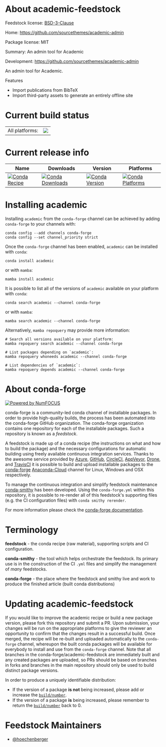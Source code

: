 About academic-feedstock
========================

Feedstock license: [BSD-3-Clause](https://github.com/conda-forge/academic-feedstock/blob/main/LICENSE.txt)

Home: https://github.com/sourcethemes/academic-admin

Package license: MIT

Summary: An admin tool for Academic

Development: https://github.com/sourcethemes/academic-admin

An admin tool for Academic.

Features
- Import publications from BibTeX
- Import third-party assets to generate an entirely offline site


Current build status
====================


<table><tr><td>All platforms:</td>
    <td>
      <a href="https://dev.azure.com/conda-forge/feedstock-builds/_build/latest?definitionId=6150&branchName=main">
        <img src="https://dev.azure.com/conda-forge/feedstock-builds/_apis/build/status/academic-feedstock?branchName=main">
      </a>
    </td>
  </tr>
</table>

Current release info
====================

| Name | Downloads | Version | Platforms |
| --- | --- | --- | --- |
| [![Conda Recipe](https://img.shields.io/badge/recipe-academic-green.svg)](https://anaconda.org/conda-forge/academic) | [![Conda Downloads](https://img.shields.io/conda/dn/conda-forge/academic.svg)](https://anaconda.org/conda-forge/academic) | [![Conda Version](https://img.shields.io/conda/vn/conda-forge/academic.svg)](https://anaconda.org/conda-forge/academic) | [![Conda Platforms](https://img.shields.io/conda/pn/conda-forge/academic.svg)](https://anaconda.org/conda-forge/academic) |

Installing academic
===================

Installing `academic` from the `conda-forge` channel can be achieved by adding `conda-forge` to your channels with:

```
conda config --add channels conda-forge
conda config --set channel_priority strict
```

Once the `conda-forge` channel has been enabled, `academic` can be installed with `conda`:

```
conda install academic
```

or with `mamba`:

```
mamba install academic
```

It is possible to list all of the versions of `academic` available on your platform with `conda`:

```
conda search academic --channel conda-forge
```

or with `mamba`:

```
mamba search academic --channel conda-forge
```

Alternatively, `mamba repoquery` may provide more information:

```
# Search all versions available on your platform:
mamba repoquery search academic --channel conda-forge

# List packages depending on `academic`:
mamba repoquery whoneeds academic --channel conda-forge

# List dependencies of `academic`:
mamba repoquery depends academic --channel conda-forge
```


About conda-forge
=================

[![Powered by
NumFOCUS](https://img.shields.io/badge/powered%20by-NumFOCUS-orange.svg?style=flat&colorA=E1523D&colorB=007D8A)](https://numfocus.org)

conda-forge is a community-led conda channel of installable packages.
In order to provide high-quality builds, the process has been automated into the
conda-forge GitHub organization. The conda-forge organization contains one repository
for each of the installable packages. Such a repository is known as a *feedstock*.

A feedstock is made up of a conda recipe (the instructions on what and how to build
the package) and the necessary configurations for automatic building using freely
available continuous integration services. Thanks to the awesome service provided by
[Azure](https://azure.microsoft.com/en-us/services/devops/), [GitHub](https://github.com/),
[CircleCI](https://circleci.com/), [AppVeyor](https://www.appveyor.com/),
[Drone](https://cloud.drone.io/welcome), and [TravisCI](https://travis-ci.com/)
it is possible to build and upload installable packages to the
[conda-forge](https://anaconda.org/conda-forge) [Anaconda-Cloud](https://anaconda.org/)
channel for Linux, Windows and OSX respectively.

To manage the continuous integration and simplify feedstock maintenance
[conda-smithy](https://github.com/conda-forge/conda-smithy) has been developed.
Using the ``conda-forge.yml`` within this repository, it is possible to re-render all of
this feedstock's supporting files (e.g. the CI configuration files) with ``conda smithy rerender``.

For more information please check the [conda-forge documentation](https://conda-forge.org/docs/).

Terminology
===========

**feedstock** - the conda recipe (raw material), supporting scripts and CI configuration.

**conda-smithy** - the tool which helps orchestrate the feedstock.
                   Its primary use is in the construction of the CI ``.yml`` files
                   and simplify the management of *many* feedstocks.

**conda-forge** - the place where the feedstock and smithy live and work to
                  produce the finished article (built conda distributions)


Updating academic-feedstock
===========================

If you would like to improve the academic recipe or build a new
package version, please fork this repository and submit a PR. Upon submission,
your changes will be run on the appropriate platforms to give the reviewer an
opportunity to confirm that the changes result in a successful build. Once
merged, the recipe will be re-built and uploaded automatically to the
`conda-forge` channel, whereupon the built conda packages will be available for
everybody to install and use from the `conda-forge` channel.
Note that all branches in the conda-forge/academic-feedstock are
immediately built and any created packages are uploaded, so PRs should be based
on branches in forks and branches in the main repository should only be used to
build distinct package versions.

In order to produce a uniquely identifiable distribution:
 * If the version of a package **is not** being increased, please add or increase
   the [``build/number``](https://docs.conda.io/projects/conda-build/en/latest/resources/define-metadata.html#build-number-and-string).
 * If the version of a package **is** being increased, please remember to return
   the [``build/number``](https://docs.conda.io/projects/conda-build/en/latest/resources/define-metadata.html#build-number-and-string)
   back to 0.

Feedstock Maintainers
=====================

* [@hoechenberger](https://github.com/hoechenberger/)

